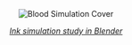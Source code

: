 <div align="center">
    <img alt="Blood Simulation Cover" src="https://i.imgur.com/I3HbhRC.gif"/>
    <p><i><a href="https://github.com/juniorxsound/Ink">Ink simulation study in Blender</a></i></p>
</div>